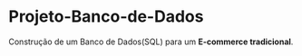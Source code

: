 # Projeto-Banco-de-Dados
Construção de um Banco de Dados(SQL) para um <strong>E-commerce tradicional</strong>.
